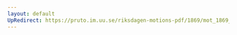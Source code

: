 ```yaml
---
layout: default
UpRedirect: https://pruto.im.uu.se/riksdagen-motions-pdf/1869/mot_1869__ak__183/mot_1869__ak__183-002.pdf
---
```

